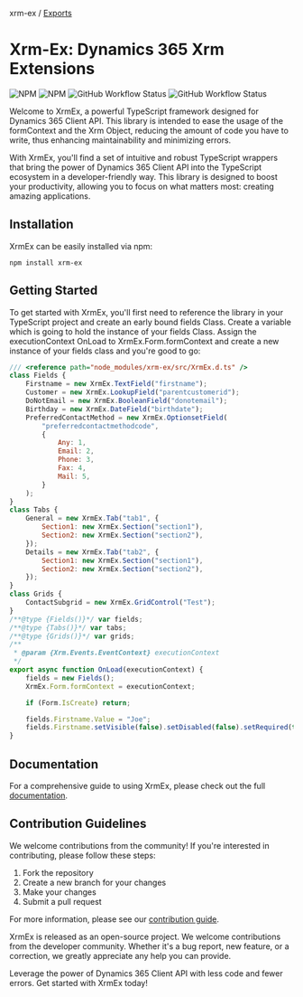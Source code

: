 xrm-ex / [Exports](modules.md)

# Xrm-Ex: Dynamics 365 Xrm Extensions

![NPM](https://img.shields.io/npm/l/xrm-ex)
![NPM](https://img.shields.io/npm/v/xrm-ex)
![GitHub Workflow Status](https://github.com/AhashSritharan/Xrm-Ex/actions/workflows/XrmEx.yml/badge.svg?branch%253Dmain)
![GitHub Workflow Status](https://github.com/AhashSritharan/Xrm-Ex/actions/workflows/playwright.yml/badge.svg?branch%253Dmain)

Welcome to XrmEx, a powerful TypeScript framework designed for Dynamics 365 Client API. This library is intended to ease the usage of the formContext and the Xrm Object, reducing the amount of code you have to write, thus enhancing maintainability and minimizing errors.

With XrmEx, you'll find a set of intuitive and robust TypeScript wrappers that bring the power of Dynamics 365 Client API into the TypeScript ecosystem in a developer-friendly way. This library is designed to boost your productivity, allowing you to focus on what matters most: creating amazing applications.

## Installation
XrmEx can be easily installed via npm:
```shell
npm install xrm-ex
```

## Getting Started
To get started with XrmEx, you'll first need to reference the library in your TypeScript project and create an early bound fields Class.
Create a variable which is going to hold the instance of your fields Class.
Assign the executionContext OnLoad to XrmEx.Form.formContext and create a new instance of your fields class and you're good to go:

```js
/// <reference path="node_modules/xrm-ex/src/XrmEx.d.ts" />
class Fields {
    Firstname = new XrmEx.TextField("firstname");
    Customer = new XrmEx.LookupField("parentcustomerid");
    DoNotEmail = new XrmEx.BooleanField("donotemail");
    Birthday = new XrmEx.DateField("birthdate");
    PreferredContactMethod = new XrmEx.OptionsetField(
        "preferredcontactmethodcode",
        {
            Any: 1,
            Email: 2,
            Phone: 3,
            Fax: 4,
            Mail: 5,
        }
    );
}
class Tabs {
    General = new XrmEx.Tab("tab1", {
        Section1: new XrmEx.Section("section1"),
        Section2: new XrmEx.Section("section2"),
    });
    Details = new XrmEx.Tab("tab2", {
        Section1: new XrmEx.Section("section1"),
        Section2: new XrmEx.Section("section2"),
    });
}
class Grids {
    ContactSubgrid = new XrmEx.GridControl("Test");
}
/**@type {Fields()}*/ var fields;
/**@type {Tabs()}*/ var tabs;
/**@type {Grids()}*/ var grids;
/**
 * @param {Xrm.Events.EventContext} executionContext 
 */
export async function OnLoad(executionContext) {
    fields = new Fields();
    XrmEx.Form.formContext = executionContext;

    if (Form.IsCreate) return;

    fields.Firstname.Value = "Joe";
    fields.Firstname.setVisible(false).setDisabled(false).setRequired(true);
}
```

## Documentation
For a comprehensive guide to using XrmEx, please check out the full [documentation](https://github.com/AhashSritharan/Xrm-Ex/blob/main/docs/modules/XrmEx.md).

## Contribution Guidelines

We welcome contributions from the community! If you're interested in contributing, please follow these steps:

1.  Fork the repository
2.  Create a new branch for your changes
3.  Make your changes
4.  Submit a pull request

For more information, please see our [contribution guide](https://github.com/AhashSritharan/Xrm-Ex/blob/main/CONTRIBUTING.md).

XrmEx is released as an open-source project. We welcome contributions from the developer community. Whether it's a bug report, new feature, or a correction, we greatly appreciate any help you can provide.

Leverage the power of Dynamics 365 Client API with less code and fewer errors. Get started with XrmEx today!
